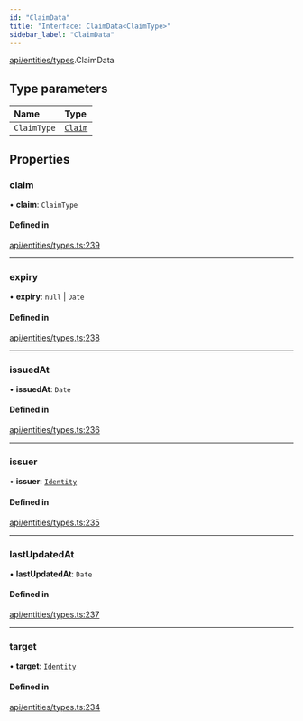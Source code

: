 ```yaml
---
id: "ClaimData"
title: "Interface: ClaimData<ClaimType>"
sidebar_label: "ClaimData"
---
```


[api/entities/types](../../../../../modules/API/Entities/Types/Types.md).ClaimData

## Type parameters

| Name | Type |
| :------ | :------ |
| `ClaimType` | [`Claim`](../../../../../modules/API/Entities/Types/Types.md#claim) |

## Properties

### claim

• **claim**: `ClaimType`

#### Defined in

[api/entities/types.ts:239](https://github.com/PolymeshAssociation/polymesh-sdk/blob/654b99c8d/src/api/entities/types.ts#L239)

___

### expiry

• **expiry**: ``null`` \| `Date`

#### Defined in

[api/entities/types.ts:238](https://github.com/PolymeshAssociation/polymesh-sdk/blob/654b99c8d/src/api/entities/types.ts#L238)

___

### issuedAt

• **issuedAt**: `Date`

#### Defined in

[api/entities/types.ts:236](https://github.com/PolymeshAssociation/polymesh-sdk/blob/654b99c8d/src/api/entities/types.ts#L236)

___

### issuer

• **issuer**: [`Identity`](../../../../../classes/API/Entities/Identity/Identity.md)

#### Defined in

[api/entities/types.ts:235](https://github.com/PolymeshAssociation/polymesh-sdk/blob/654b99c8d/src/api/entities/types.ts#L235)

___

### lastUpdatedAt

• **lastUpdatedAt**: `Date`

#### Defined in

[api/entities/types.ts:237](https://github.com/PolymeshAssociation/polymesh-sdk/blob/654b99c8d/src/api/entities/types.ts#L237)

___

### target

• **target**: [`Identity`](../../../../../classes/API/Entities/Identity/Identity.md)

#### Defined in

[api/entities/types.ts:234](https://github.com/PolymeshAssociation/polymesh-sdk/blob/654b99c8d/src/api/entities/types.ts#L234)
